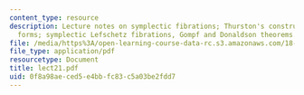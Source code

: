 ```yaml
---
content_type: resource
description: Lecture notes on symplectic fibrations; Thurston's construction of symplectic
  forms; symplectic Lefschetz fibrations, Gompf and Donaldson theorems.
file: /media/https%3A/open-learning-course-data-rc.s3.amazonaws.com/18-966-geometry-of-manifolds-spring-2007/0f8a98aeced5e4bbfc83c5a03be2fdd7_lect21.pdf
file_type: application/pdf
resourcetype: Document
title: lect21.pdf
uid: 0f8a98ae-ced5-e4bb-fc83-c5a03be2fdd7
---
```

